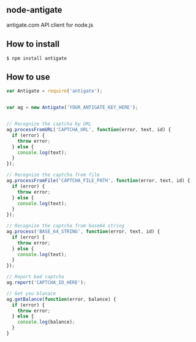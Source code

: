 node-antigate
-------------

antigate.com API client for node.js



How to install
--------------

    $ npm install antigate


How to use
----------

```javascript
var Antigate = require('antigate');


var ag = new Antigate('YOUR_ANTIGATE_KEY_HERE');


// Recognize the captcha by URL
ag.processFromURL('CAPTCHA_URL', function(error, text, id) {
  if (error) {
    throw error;
  } else {
    console.log(text);
  }
});

// Recognize the captcha from file
ag.processFromFile('CAPTCHA_FILE_PATH', function(error, text, id) {
  if (error) {
    throw error;
  } else {
    console.log(text);
  }
});

// Recognize the captcha from base64 string
ag.process('BASE_64_STRING', function(error, text, id) {
  if (error) {
    throw error;
  } else {
    console.log(text);
  }
});

// Report bad captcha
ag.report('CAPTCHA_ID_HERE');

// Get you blanace
ag.getBalance(function(error, balance) {
  if (error) {
    throw error;
  } else {
    console.log(balance);
  }
}

```
